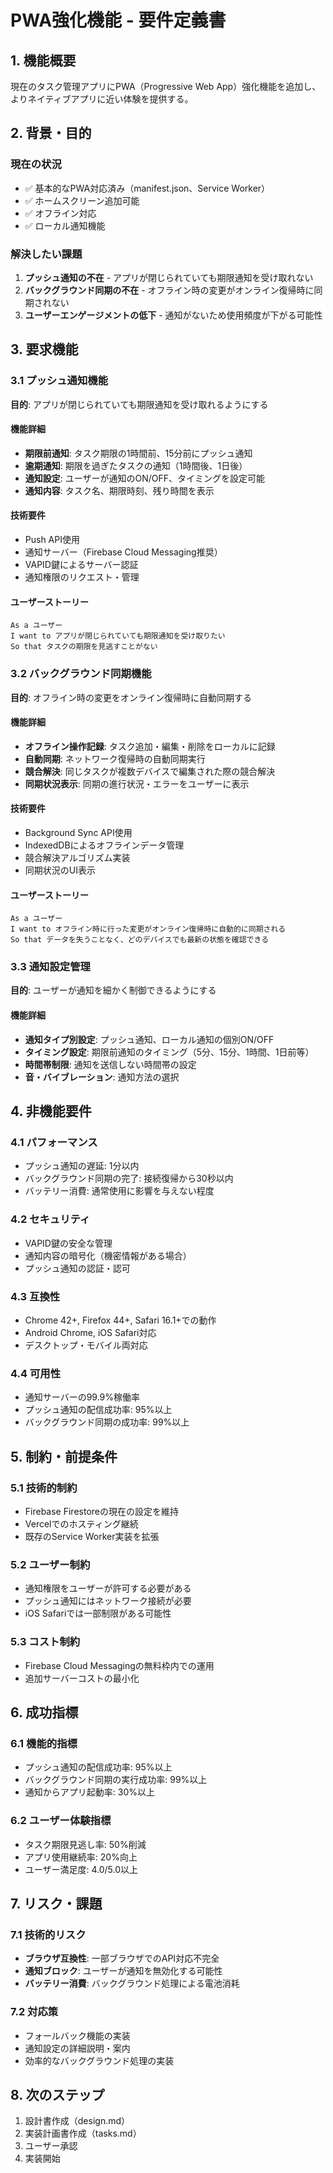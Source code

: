 # PWA強化機能 - 要件定義書

## 1. 機能概要
現在のタスク管理アプリにPWA（Progressive Web App）強化機能を追加し、よりネイティブアプリに近い体験を提供する。

## 2. 背景・目的

### 現在の状況
- ✅ 基本的なPWA対応済み（manifest.json、Service Worker）
- ✅ ホームスクリーン追加可能
- ✅ オフライン対応
- ✅ ローカル通知機能

### 解決したい課題
1. **プッシュ通知の不在** - アプリが閉じられていても期限通知を受け取れない
2. **バックグラウンド同期の不在** - オフライン時の変更がオンライン復帰時に同期されない
3. **ユーザーエンゲージメントの低下** - 通知がないため使用頻度が下がる可能性

## 3. 要求機能

### 3.1 プッシュ通知機能
**目的**: アプリが閉じられていても期限通知を受け取れるようにする

#### 機能詳細
- **期限前通知**: タスク期限の1時間前、15分前にプッシュ通知
- **逾期通知**: 期限を過ぎたタスクの通知（1時間後、1日後）
- **通知設定**: ユーザーが通知のON/OFF、タイミングを設定可能
- **通知内容**: タスク名、期限時刻、残り時間を表示

#### 技術要件
- Push API使用
- 通知サーバー（Firebase Cloud Messaging推奨）
- VAPID鍵によるサーバー認証
- 通知権限のリクエスト・管理

#### ユーザーストーリー
```
As a ユーザー
I want to アプリが閉じられていても期限通知を受け取りたい
So that タスクの期限を見逃すことがない
```

### 3.2 バックグラウンド同期機能
**目的**: オフライン時の変更をオンライン復帰時に自動同期する

#### 機能詳細
- **オフライン操作記録**: タスク追加・編集・削除をローカルに記録
- **自動同期**: ネットワーク復帰時の自動同期実行
- **競合解決**: 同じタスクが複数デバイスで編集された際の競合解決
- **同期状況表示**: 同期の進行状況・エラーをユーザーに表示

#### 技術要件
- Background Sync API使用
- IndexedDBによるオフラインデータ管理
- 競合解決アルゴリズム実装
- 同期状況のUI表示

#### ユーザーストーリー
```
As a ユーザー
I want to オフライン時に行った変更がオンライン復帰時に自動的に同期される
So that データを失うことなく、どのデバイスでも最新の状態を確認できる
```

### 3.3 通知設定管理
**目的**: ユーザーが通知を細かく制御できるようにする

#### 機能詳細
- **通知タイプ別設定**: プッシュ通知、ローカル通知の個別ON/OFF
- **タイミング設定**: 期限前通知のタイミング（5分、15分、1時間、1日前等）
- **時間帯制限**: 通知を送信しない時間帯の設定
- **音・バイブレーション**: 通知方法の選択

## 4. 非機能要件

### 4.1 パフォーマンス
- プッシュ通知の遅延: 1分以内
- バックグラウンド同期の完了: 接続復帰から30秒以内
- バッテリー消費: 通常使用に影響を与えない程度

### 4.2 セキュリティ
- VAPID鍵の安全な管理
- 通知内容の暗号化（機密情報がある場合）
- プッシュ通知の認証・認可

### 4.3 互換性
- Chrome 42+, Firefox 44+, Safari 16.1+での動作
- Android Chrome, iOS Safari対応
- デスクトップ・モバイル両対応

### 4.4 可用性
- 通知サーバーの99.9%稼働率
- プッシュ通知の配信成功率: 95%以上
- バックグラウンド同期の成功率: 99%以上

## 5. 制約・前提条件

### 5.1 技術的制約
- Firebase Firestoreの現在の設定を維持
- Vercelでのホスティング継続
- 既存のService Worker実装を拡張

### 5.2 ユーザー制約
- 通知権限をユーザーが許可する必要がある
- プッシュ通知にはネットワーク接続が必要
- iOS Safariでは一部制限がある可能性

### 5.3 コスト制約
- Firebase Cloud Messagingの無料枠内での運用
- 追加サーバーコストの最小化

## 6. 成功指標

### 6.1 機能的指標
- プッシュ通知の配信成功率: 95%以上
- バックグラウンド同期の実行成功率: 99%以上
- 通知からアプリ起動率: 30%以上

### 6.2 ユーザー体験指標
- タスク期限見逃し率: 50%削減
- アプリ使用継続率: 20%向上
- ユーザー満足度: 4.0/5.0以上

## 7. リスク・課題

### 7.1 技術的リスク
- **ブラウザ互換性**: 一部ブラウザでのAPI対応不完全
- **通知ブロック**: ユーザーが通知を無効化する可能性
- **バッテリー消費**: バックグラウンド処理による電池消耗

### 7.2 対応策
- フォールバック機能の実装
- 通知設定の詳細説明・案内
- 効率的なバックグラウンド処理の実装

## 8. 次のステップ
1. 設計書作成（design.md）
2. 実装計画書作成（tasks.md）
3. ユーザー承認
4. 実装開始